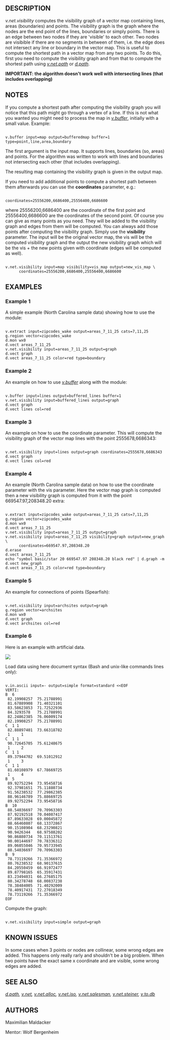 
## DESCRIPTION

*v.net.visibility* computes the visibility graph of a vector
map containing lines, areas (boundaries) and points. The visibility
graph is the graph where the nodes are the end point of the lines,
boundaries or simply points. There is an edge between two nodes if they
are 'visible' to each other. Two nodes are visibible if there are no segments
in between of them, i.e. the edge does not intersect any line or boundary
in the vector map. This is useful to compute the shortest path in a
vector map from any two points. To do this, first you need to compute
the visibility graph and from that to compute the shortest path using
*[v.net.path](v.net.path.html)*
or *[d.path](d.path.html)*.

**IMPORTANT: the algorithm doesn't work well with intersecting lines
(that includes overlapping)**

## NOTES

If you compute a shortest path after computing the visibility graph
you will notice that this path might go through a vertex of a line. If
this is not what you wanted you might need to process the map
in *[v.buffer](v.buffer.html)*, initially with a
small value. Example:

```

v.buffer input=map output=bufferedmap buffer=1 type=point,line,area,boundary

```

The first argument is the input map. It supports lines, boundaries
(so, areas) and points. For the algorithm was written to work with lines
and boundaries not intersecting each other (that includes overlapping).

The resulting map containing the visibility graph is given in the output map.

If you need to add additional points to compute a shortest path
between them afterwards you can use the **coordinates** parameter, e.g.:

```

coordinates=25556200,6686400,25556400,6686600

```

where 25556200,6686400 are the coordinate of the first point and
25556400,6686600 are the coordinates of the second point. Of course
you can give as many points as you need. They will be added to the
visibility graph and edges from them will be computed. You can
always add those points after computing the visibility graph. Simply
use the **visibility** parameter. The input will be the original
vector map, the vis will be the computed visibility graph and the
output the new visibility graph which will be the vis + the new
points given with coordinate (edges will be computed as well).

```

v.net.visibility input=map visibility=vis_map output=new_vis_map \
      coordinates=25556200,6686400,25556400,6686600

```

## EXAMPLES

### Example 1

A simple example (North Carolina sample data) showing how to use the module:

```

v.extract input=zipcodes_wake output=areas_7_11_25 cats=7,11,25
g.region vector=zipcodes_wake
d.mon wx0
d.vect areas_7_11_25
v.net.visibility input=areas_7_11_25 output=graph
d.vect graph
d.vect areas_7_11_25 color=red type=boundary

```

### Example 2

An example on how to use *[v.buffer](v.buffer.html)*
along with the module:

```

v.buffer input=lines output=buffered_lines buffer=1
v.net.visibility input=buffered_lines output=graph
d.vect graph
d.vect lines col=red

```

### Example 3

An example on how to use the coordinate parameter. This will compute the
visibility graph of the vector map lines with the point 2555678,6686343:

```

v.net.visibility input=lines output=graph coordinates=2555678,6686343
d.vect graph
d.vect lines col=red

```

### Example 4

An example (North Carolina sample data) on how to use the coordinate
parameter with the vis parameter.
Here the vector map graph is computed then a new visibility graph is computed
from it with the point 669547.97,208348.20 extra:

```

v.extract input=zipcodes_wake output=areas_7_11_25 cats=7,11,25
g.region vector=zipcodes_wake
d.mon wx0
d.vect areas_7_11_25
v.net.visibility input=areas_7_11_25 output=graph
v.net.visibility input=areas_7_11_25 visibility=graph output=new_graph \
      coordinates=669547.97,208348.20
d.erase
d.vect areas_7_11_25
echo "symbol basic/star 20 669547.97 208348.20 black red" | d.graph -m
d.vect new_graph
d.vect areas_7_11_25 color=red type=boundary

```

### Example 5

An example for connections of points (Spearfish):

```

v.net.visibility input=archsites output=graph
g.region vector=archsites
d.mon wx0
d.vect graph
d.vect archsites col=red

```

### Example 6

Here is an example with artificial data.

![](v_net_visibility.png)

Load data using here document syntax (Bash and unix-like commands lines only):

```

v.in.ascii input=- output=simple format=standard <<EOF
VERTI:
B  6
 82.19908257  75.21788991
 81.67889908  71.40321101
 83.58623853  71.72522936
 84.3293578   75.21788991
 82.24862385  76.06009174
 82.19908257  75.21788991
C  1 1
 82.88897401  73.66318782
 1     1
C  1 1
 90.72645705  75.61248675
 1     2
C  1 1
 89.37944702  69.51012912
 1     3
C  1 1
 81.60108979  67.78669725
 1     4
B  5
 89.92752294  73.95458716
 92.37981651  75.11880734
 91.56238532  77.29862385
 88.96146789  75.88669725
 89.92752294  73.95458716
B  10
 88.54036697  70.70963303
 87.92192518  70.04087417
 87.89633028  69.00045872
 88.66460807  68.13372867
 90.15108904  68.23290821
 90.9426344   68.97588202
 90.86880734  70.11513761
 90.00144697  70.78336312
 89.06055046  70.95733945
 88.54036697  70.70963303
B  9
 78.73119266  71.35366972
 80.76238532  68.90137615
 84.20550459  66.91972477
 89.87798165  65.35917431
 83.23494031  66.27685175
 80.34278748  68.00837238
 78.38484005  71.40292009
 78.40917431  72.27018349
 78.73119266  71.35366972
EOF

```

Compute the graph:

```

v.net.visibility input=simple output=graph

```

## KNOWN ISSUES

In some cases when 3 points or nodes are collinear, some wrong edges
are added. This happens only really rarly and shouldn't be a big
problem. When two points have the exact same x coordinate and are
visible, some wrong edges are added.

## SEE ALSO

*[d.path](d.path.html),
[v.net](v.net.html),
[v.net.alloc](v.net.alloc.html),
[v.net.iso](v.net.iso.html),
[v.net.salesman](v.net.salesman.html),
[v.net.steiner](v.net.steiner.html),
[v.to.db](v.to.db.html)*

## AUTHORS

Maximilian Maldacker

Mentor: Wolf Bergenheim
